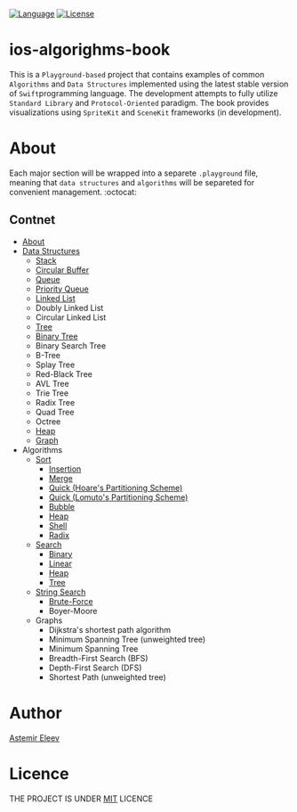 [![Language](https://img.shields.io/badge/language-swift-orange.svg)]()
[![License](https://img.shields.io/badge/license-MIT-blue.svg)]()

# ios-algorighms-book
This is a `Playground-based` project that contains examples of common `Algorithms` and `Data Structures` implemented using the latest stable version of `Swift`programming language. The development attempts to fully utilize `Standard Library` and `Protocol-Oriented` paradigm. The book provides visualizations using `SpriteKit` and `SceneKit` frameworks (in development). 

# About 
Each major section will be wrapped into a separete `.playground` file, meaning that `data structures` and `algorithms` will be separeted for convenient management. :octocat:

## Contnet 
- [About](#about)
- [Data Structures](https://github.com/jVirus/iOS-Algo-Play-Book/tree/master/Data%20Structures.playground/Pages)
  - [Stack](https://github.com/jVirus/iOS-Algo-Play-Book/blob/master/Data%20Structures.playground/Pages/Stack.xcplaygroundpage/Contents.swift)
  - [Circular Buffer](https://github.com/jVirus/iOS-Algo-Play-Book/blob/master/Data%20Structures.playground/Pages/CircularBuffer.xcplaygroundpage/Contents.swift)
  - [Queue](https://github.com/jVirus/iOS-Algo-Play-Book/blob/master/Data%20Structures.playground/Pages/Queue.xcplaygroundpage/Contents.swift)
  - [Priority Queue](https://github.com/jVirus/ios-algorithms-book/blob/master/Data%20Structures.playground/Sources/PriorityQueue.swift)
  - [Linked List](https://github.com/jVirus/iOS-Algo-Play-Book/blob/master/Data%20Structures.playground/Pages/Linked%20List.xcplaygroundpage/Contents.swift)
  - Doubly Linked List
  - Circular Linked List
  - [Tree](https://github.com/jVirus/ios-algorithms-book/blob/master/Data%20Structures.playground/Pages/Tree.xcplaygroundpage/Contents.swift) 
  - [Binary Tree](https://github.com/jVirus/ios-algorithms-book/blob/master/Data%20Structures.playground/Pages/BinaryTree.xcplaygroundpage/Contents.swift)
  - Binary Search Tree
  - B-Tree
  - Splay Tree
  - Red-Black Tree
  - AVL Tree
  - Trie Tree
  - Radix Tree
  - Quad Tree
  - Octree
  - [Heap](https://github.com/jVirus/ios-algorithms-book/blob/master/Data%20Structures.playground/Pages/Heap.xcplaygroundpage/Contents.swift) 
  - [Graph](https://github.com/jVirus/ios-algorithms-book/blob/master/Data%20Structures.playground/Pages/Graph.xcplaygroundpage/Contents.swift)
- Algorithms
  - [Sort](https://github.com/jVirus/iOS-Algo-Play-Book/tree/master/Sort.playground/Pages)
    - [Insertion](https://github.com/jVirus/iOS-Algo-Play-Book/blob/master/Sort.playground/Pages/Insertion.xcplaygroundpage/Contents.swift)
    - [Merge](https://github.com/jVirus/ios-algorithms-book/blob/master/Sort.playground/Pages/Merge.xcplaygroundpage/Contents.swift)
    - [Quick (Hoare's Partitioning Scheme)](https://github.com/jVirus/ios-algorithms-book/blob/master/Sort.playground/Pages/Quick-Hoare-Scheme.xcplaygroundpage/Contents.swift)
    - [Quick (Lomuto's Partitioning Scheme)](https://github.com/jVirus/ios-algorithms-book/blob/master/Sort.playground/Pages/Quick-Lomuto-Scheme.xcplaygroundpage/Contents.swift)
    - [Bubble](https://github.com/jVirus/ios-algorithms-book/blob/master/Sort.playground/Pages/Bubble.xcplaygroundpage/Contents.swift)
    - [Heap](https://github.com/jVirus/ios-algorithms-book/blob/master/Data%20Structures.playground/Sources/Heap.swift)
    - [Shell](https://github.com/jVirus/ios-algorithms-book/blob/master/Sort.playground/Pages/Shell.xcplaygroundpage/Contents.swift)
    - [Radix](https://github.com/jVirus/ios-algorithms-book/blob/master/Sort.playground/Pages/Radix.xcplaygroundpage/Contents.swift)
  - [Search](https://github.com/jVirus/ios-algorithms-book/tree/master/Search.playground/Pages)
    - [Binary](https://github.com/jVirus/ios-algorithms-book/blob/master/Search.playground/Pages/Binary.xcplaygroundpage/Contents.swift)
    - [Linear](https://github.com/jVirus/ios-algorithms-book/blob/master/Search.playground/Pages/Linear.xcplaygroundpage/Contents.swift)
    - [Heap](https://github.com/jVirus/ios-algorithms-book/blob/master/Data%20Structures.playground/Pages/Heap.xcplaygroundpage/Contents.swift)
    - [Tree](https://github.com/jVirus/ios-algorithms-book/blob/master/Data%20Structures.playground/Pages/Tree.xcplaygroundpage/Contents.swift)
  - [String Search](https://github.com/jVirus/ios-algorithms-book/tree/master/String%20Search.playground)
    - [Brute-Force](https://github.com/jVirus/ios-algorithms-book/blob/master/String%20Search.playground/Contents.swift)
    - Boyer-Moore 
  - Graphs
    - Dijkstra's shortest path algorithm
    - Minimum Spanning Tree (unweighted tree)
    - Minimum Spanning Tree
    - Breadth-First Search (BFS)
    - Depth-First Search (DFS)
    - Shortest Path (unweighted tree)
    
 

#  Author 
[Astemir Eleev](https://github.com/jVirus)

# Licence 
THE PROJECT IS UNDER [MIT](https://github.com/jVirus/iOS-Algo-Play-Book/blob/master/LICENSE) LICENCE 
